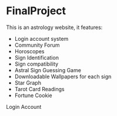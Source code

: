 # FinalProject
This is an astrology website, it features:

- Login account system
- Community Forum
- Horoscopes
- Sign Identification
-	Sign compatibility 
-	Astral Sign Guessing Game
- Downloadable Wallpapers for each sign
-	Star Graph
-	Tarot Card Readings
-	Fortune Cookie


Login Account
